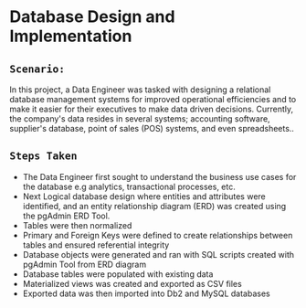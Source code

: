 # Database Design and Implementation

## `Scenario:`
In this project, a Data Engineer was tasked with designing a relational database management systems for improved operational efficiencies and to make it easier for their executives to make data driven decisions. Currently, the company's data resides in several systems; accounting software, supplier's database, point of sales (POS) systems, and even spreadsheets..


## `Steps Taken`
- The Data Engineer first sought to understand the business use cases for the database e.g analytics, transactional processes, etc.
- Next Logical database design where entities and attributes were identified, and an entity relationship diagram (ERD) was created using the pgAdmin ERD Tool.
- Tables were then normalized
- Primary and Foreign Keys were defined to create relationships between tables and ensured referential integrity
- Database objects were generated and ran with SQL scripts created with pgAdmin Tool from ERD diagram
- Database tables were populated with existing data
-  Materialized views was created and exported as CSV files
- Exported data was then imported into Db2 and MySQL databases
